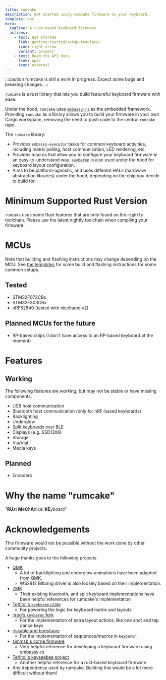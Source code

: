 ```yaml
---
title: rumcake
description: Get started using rumcake firmware on your keyboard.
template: doc
hero:
  tagline: A rust-based keyboard firmware.
  actions:
    - text: Get started
      link: getting-started/setup-template/
      icon: right-arrow
      variant: primary
    - text: Read the API docs
      link: api/
      icon: external
---
```


:::caution
rumcake is still a work in progress. Expect some bugs and breaking changes.
:::

`rumcake` is a rust library that lets you build featureful keyboard firmware with ease.

Under the hood, `rumcake` uses [`embassy-rs`](https://github.com/embassy-rs/embassy) as the embedded framework.
Providing `rumcake` as a library allows you to build your firmware in your own Cargo workspace, removing the need to push code to the central `rumcake` repo.

The `rumcake` library:

- Provides `embassy-executor` tasks for common keyboard activities, including matrix polling, host communication, LED rendering, etc.
- Provides macros that allow you to configure your keyboard firmware in an easy-to-understand way. [`keyberon`](https://github.com/TeXitoi/keyberon) is also used under the hood for keyboard layout configuration.
- Aims to be platform-agnostic, and uses different HALs (hardware abstraction libraries) under the hood, depending on the chip you decide to build for.

# Minimum Supported Rust Version

`rumcake` uses some Rust features that are only found on the `nightly` toolchain.
Please use the latest nightly toolchain when compiling your firmware.

# MCUs

Note that building and flashing instructions may change depending on the MCU.
See [the templates](https://github.com/Univa/rumcake-templates) for some build
and flashing instructions for some common setups.

## Tested

- STM32F072CBx
- STM32F303CBx
- nRF52840 (tested with nice!nano v2)

## Planned MCUs for the future

- RP-based chips (I don't have access to an RP-based keyboard at the moment)

# Features

## Working

The following features are _working_, but may not be stable or have missing components.

- USB host communication
- Bluetooth host communication (only for nRF-based keyboards)
- Backlighting
- Underglow
- Split keyboards over BLE
- Displays (e.g. SSD1306)
- Storage
- Via/Vial
- Media keys

## Planned

- Encoders

# Why the name "rumcake"

"**RU**st **M**e**C**h**A**nical **KE**yboard"

# Acknowledgements

This firmware would not be possible without the work done by other community projects.

A huge thanks goes to the following projects:

- [QMK](https://github.com/qmk/qmk_firmware)
  - A lot of backlighting and underglow animations have been adapted from QMK.
  - WS2812 Bitbang driver is also loosely based on their implementation.
- [ZMK](https://github.com/zmkfirmware/zmk/)
  - Their existing bluetooth, and split keyboard implementations have been helpful references for rumcake's implementation
- [TeXitoi's `keyberon` crate](https://github.com/TeXitoi/keyberon)
  - For powering the logic for keyboard matrix and layouts
- [jtroo's `keyberon` fork](https://github.com/jtroo/kanata/tree/main/keyberon)
  - For the implementation of extra layout actions, like one shot and tap dance keys
- [riskable and borisfaure](https://github.com/TeXitoi/keyberon/pull/122)
  - For the implementation of sequences/macros in `keyberon`
- [simmsb's corne firmware](https://github.com/simmsb/keyboard)
  - Very helpful reference for developing a keyboard firmware using [embassy-rs](https://github.com/embassy-rs/embassy)
- [TeXitoi's keyseebee project](https://github.com/TeXitoi/keyseebee)
  - Another helpful reference for a rust-based keyboard firmware
- Any dependency used by rumcake. Building this would be a lot more difficult without them!
